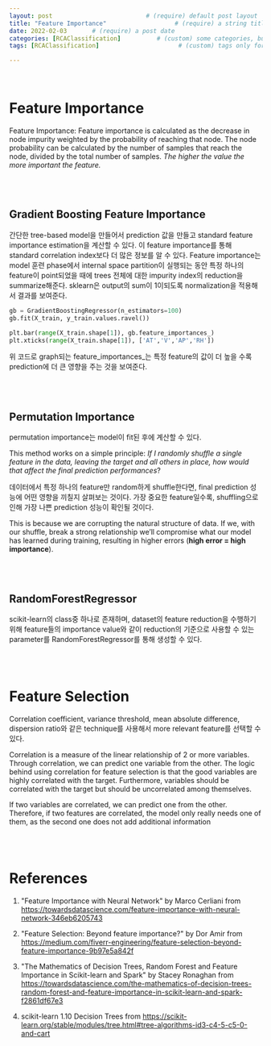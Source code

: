 ```yaml
---
layout: post                          # (require) default post layout
title: "Feature Importance"                   # (require) a string title
date: 2022-02-03       # (require) a post date
categories: [RCAClassification]          # (custom) some categories, but makesure these categories already exists inside path of `category/`
tags: [RCAClassification]                      # (custom) tags only for meta `property="article:tag"`

---
```


<br>

# Feature Importance

Feature Importance: Feature importance is calculated as the decrease in node impurity weighted by the probability of reaching that node. The node probability can be calculated by the number of samples that reach the node, divided by the total number of samples. *The higher the value the more important the feature.*

<br><br>

## Gradient Boosting Feature Importance

간단한 tree-based model을 만들어서 prediction 값을 만들고 standard feature importance estimation을 계산할 수 있다. 이 feature importance를 통해 standard correlation index보다 더 많은 정보를 알 수 있다. Feature importance는 model 훈련 phase에서 internal space partition이 실행되는 동안 특정 하나의 feature이 point되었을 때에 trees 전체에 대한 impurity index의 reduction을 summarize해준다. sklearn은 output의 sum이 1이되도록 normalization을 적용해서 결과를 보여준다.

```python
gb = GradientBoostingRegressor(n_estimators=100)
gb.fit(X_train, y_train.values.ravel())

plt.bar(range(X_train.shape[1]), gb.feature_importances_)
plt.xticks(range(X_train.shape[1]), ['AT','V','AP','RH'])
```

위 코드로 graph되는 feature_importances_는 특정 feature의 값이 더 높을 수록 prediction에 더 큰 영향을 주는 것을 보여준다.

<br>

<br>

## Permutation Importance

permutation importance는 model이 fit된 후에 계산할 수 있다.

This method works on a simple principle: *If I randomly shuffle a single feature in the data, leaving the target and all others in place, how would that affect the final prediction performances*?

데이터에서 특정 하나의 feature만 random하게 shuffle한다면, final prediction 성능에 어떤 영향을 끼칠지 살펴보는 것이다. 가장 중요한 feature일수록, shuffling으로 인해 가장 나쁜 prediction 성능이 확인될 것이다.

This is because we are corrupting the natural structure of data. If we, with our shuffle, break a strong relationship we’ll compromise what our model has learned during training, resulting in higher errors (**high error = high importance**).

<br>

<br>

## RandomForestRegressor

scikit-learn의 class중 하나로 존재하며, dataset의 feature reduction을 수행하기위해 feature들의 importance value와 같이 reduction의 기준으로 사용할 수 있는 parameter를 RandomForestRegressor를 통해 생성할 수 있다.

<br>

<br>

# Feature Selection

Correlation coefficient, variance threshold, mean absolute difference, dispersion ratio와 같은 technique를 사용해서 more relevant feature를 선택할 수 있다.

Correlation is a measure of the linear relationship of 2 or more variables. Through correlation, we can predict one variable from the other. The logic behind using correlation for feature selection is that the good variables are highly correlated with the target. Furthermore, variables should be correlated with the target but should be uncorrelated among themselves.

If two variables are correlated, we can predict one from the other. Therefore, if two features are correlated, the model only really needs one of them, as the second one does not add additional information

<br>

<br>

# References

1. "Feature Importance with Neural Network" by Marco Cerliani from https://towardsdatascience.com/feature-importance-with-neural-network-346eb6205743
2. "Feature Selection: Beyond feature importance?" by Dor Amir from https://medium.com/fiverr-engineering/feature-selection-beyond-feature-importance-9b97e5a842f
3. "The Mathematics of Decision Trees, Random Forest and Feature Importance in Scikit-learn and Spark" by Stacey Ronaghan from https://towardsdatascience.com/the-mathematics-of-decision-trees-random-forest-and-feature-importance-in-scikit-learn-and-spark-f2861df67e3

3. scikit-learn 1.10 Decision Trees from https://scikit-learn.org/stable/modules/tree.html#tree-algorithms-id3-c4-5-c5-0-and-cart